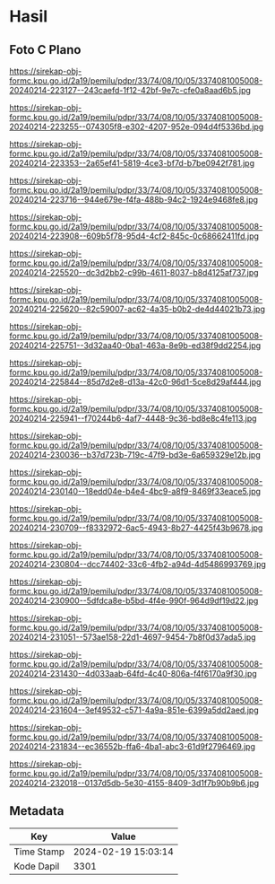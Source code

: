 # Hasil

## Foto C Plano

https://sirekap-obj-formc.kpu.go.id/2a19/pemilu/pdpr/33/74/08/10/05/3374081005008-20240214-223127--243caefd-1f12-42bf-9e7c-cfe0a8aad6b5.jpg

https://sirekap-obj-formc.kpu.go.id/2a19/pemilu/pdpr/33/74/08/10/05/3374081005008-20240214-223255--074305f8-e302-4207-952e-094d4f5336bd.jpg

https://sirekap-obj-formc.kpu.go.id/2a19/pemilu/pdpr/33/74/08/10/05/3374081005008-20240214-223353--2a65ef41-5819-4ce3-bf7d-b7be0942f781.jpg

https://sirekap-obj-formc.kpu.go.id/2a19/pemilu/pdpr/33/74/08/10/05/3374081005008-20240214-223716--944e679e-f4fa-488b-94c2-1924e9468fe8.jpg

https://sirekap-obj-formc.kpu.go.id/2a19/pemilu/pdpr/33/74/08/10/05/3374081005008-20240214-223908--609b5f78-95d4-4cf2-845c-0c68662411fd.jpg

https://sirekap-obj-formc.kpu.go.id/2a19/pemilu/pdpr/33/74/08/10/05/3374081005008-20240214-225520--dc3d2bb2-c99b-4611-8037-b8d4125af737.jpg

https://sirekap-obj-formc.kpu.go.id/2a19/pemilu/pdpr/33/74/08/10/05/3374081005008-20240214-225620--82c59007-ac62-4a35-b0b2-de4d44021b73.jpg

https://sirekap-obj-formc.kpu.go.id/2a19/pemilu/pdpr/33/74/08/10/05/3374081005008-20240214-225751--3d32aa40-0ba1-463a-8e9b-ed38f9dd2254.jpg

https://sirekap-obj-formc.kpu.go.id/2a19/pemilu/pdpr/33/74/08/10/05/3374081005008-20240214-225844--85d7d2e8-d13a-42c0-96d1-5ce8d29af444.jpg

https://sirekap-obj-formc.kpu.go.id/2a19/pemilu/pdpr/33/74/08/10/05/3374081005008-20240214-225941--f70244b6-4af7-4448-9c36-bd8e8c4fe113.jpg

https://sirekap-obj-formc.kpu.go.id/2a19/pemilu/pdpr/33/74/08/10/05/3374081005008-20240214-230036--b37d723b-719c-47f9-bd3e-6a659329e12b.jpg

https://sirekap-obj-formc.kpu.go.id/2a19/pemilu/pdpr/33/74/08/10/05/3374081005008-20240214-230140--18edd04e-b4e4-4bc9-a8f9-8469f33eace5.jpg

https://sirekap-obj-formc.kpu.go.id/2a19/pemilu/pdpr/33/74/08/10/05/3374081005008-20240214-230709--f8332972-6ac5-4943-8b27-4425f43b9678.jpg

https://sirekap-obj-formc.kpu.go.id/2a19/pemilu/pdpr/33/74/08/10/05/3374081005008-20240214-230804--dcc74402-33c6-4fb2-a94d-4d5486993769.jpg

https://sirekap-obj-formc.kpu.go.id/2a19/pemilu/pdpr/33/74/08/10/05/3374081005008-20240214-230900--5dfdca8e-b5bd-4f4e-990f-964d9df19d22.jpg

https://sirekap-obj-formc.kpu.go.id/2a19/pemilu/pdpr/33/74/08/10/05/3374081005008-20240214-231051--573ae158-22d1-4697-9454-7b8f0d37ada5.jpg

https://sirekap-obj-formc.kpu.go.id/2a19/pemilu/pdpr/33/74/08/10/05/3374081005008-20240214-231430--4d033aab-64fd-4c40-806a-f4f6170a9f30.jpg

https://sirekap-obj-formc.kpu.go.id/2a19/pemilu/pdpr/33/74/08/10/05/3374081005008-20240214-231604--3ef49532-c571-4a9a-851e-6399a5dd2aed.jpg

https://sirekap-obj-formc.kpu.go.id/2a19/pemilu/pdpr/33/74/08/10/05/3374081005008-20240214-231834--ec36552b-ffa6-4ba1-abc3-61d9f2796469.jpg

https://sirekap-obj-formc.kpu.go.id/2a19/pemilu/pdpr/33/74/08/10/05/3374081005008-20240214-232018--0137d5db-5e30-4155-8409-3d1f7b90b9b6.jpg


## Metadata

| Key        | Value               |
| ---------- | ------------------- |
| Time Stamp | 2024-02-19 15:03:14 |
| Kode Dapil | 3301                |



